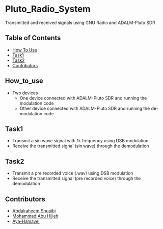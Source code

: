 # Pluto_Radio_System
Transmitted and received signals using GNU Radio and ADALM-Pluto SDR

## Table of Contents
- [How To Use](#How_to_use)
- [Task1](#Task1)
- [Task2](#Task2)
- [Contributors](#Contributors)

## How_to_use
- Two devices
  - One device connected with ADALM-Pluto SDR and running the modulation code
  - Other device connected with ADALM-Pluto SDR and running the de-modulation code

## Task1
- Transmit a sin wave signal with 1k frequency using DSB modulation
- Receive the transmitted signal (sin wave) through the demodulation

## Task2
- Transmit a pre recorded voice (.wav) using DSB modulation
- Receive the transmitted signal (pre recorded voice) through the demodulation

## Contributors
- [Abdalraheem Shuaibi](https://github.com/AbdSh17)
- [Mohammad Abu Hijleh](https://github.com/moe-the-goat)
- [Aya-Hamayel](https://github.com/Aya-Hamayel)
